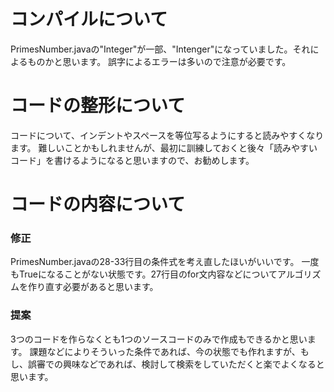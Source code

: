 # コンパイルについて
PrimesNumber.javaの"Integer"が一部、"Intenger"になっていました。それによるものかと思います。
誤字によるエラーは多いので注意が必要です。

# コードの整形について
コードについて、インデントやスペースを等位写るようにすると読みやすくなります。
難しいことかもしれませんが、最初に訓練しておくと後々「読みやすいコード」を書けるようになると思いますので、お勧めします。

# コードの内容について
### 修正
PrimesNumber.javaの28-33行目の条件式を考え直したほいがいいです。
一度もTrueになることがない状態です。27行目のfor文内容などについてアルゴリズムを作り直す必要があると思います。

### 提案
3つのコードを作らなくとも1つのソースコードのみで作成もできるかと思います。
課題などによりそういった条件であれば、今の状態でも作れますが、もし、誤審での興味などであれば、検討して検索をしていただくと楽でよくなると思います。
